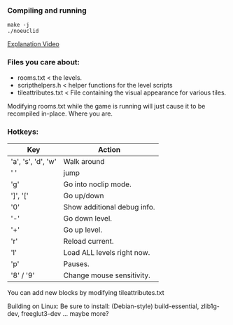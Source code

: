 ### Compiling and running
```
make -j
./noeuclid
```

[Explanation Video](https://www.youtube.com/watch?v=tl40xidKF-4)

### Files you care about:

* rooms.txt < the levels.
* scripthelpers.h < helper functions for the level scripts
* tileattributes.txt < File containing the visual appearance for various tiles.

Modifying rooms.txt while the game is running will just cause it to be recompiled in-place.  Where you are.

### Hotkeys:

 Key | Action
-----|---
 'a', 's', 'd', 'w' | Walk around
' ' | jump
'g' | Go into noclip mode.
']', '[' | Go up/down
'0' | Show additional debug info.
|'-' | Go down level.
'+' | Go up level.
'r' | Reload current.
'l' | Load ALL levels right now.
'p' | Pauses.
'8' / '9' | Change mouse sensitivity.

You can add new blocks by modifying tileattributes.txt


Building on Linux:
Be sure to install: (Debian-style)
  build-essential, zlib1g-dev, freeglut3-dev ... maybe more?
